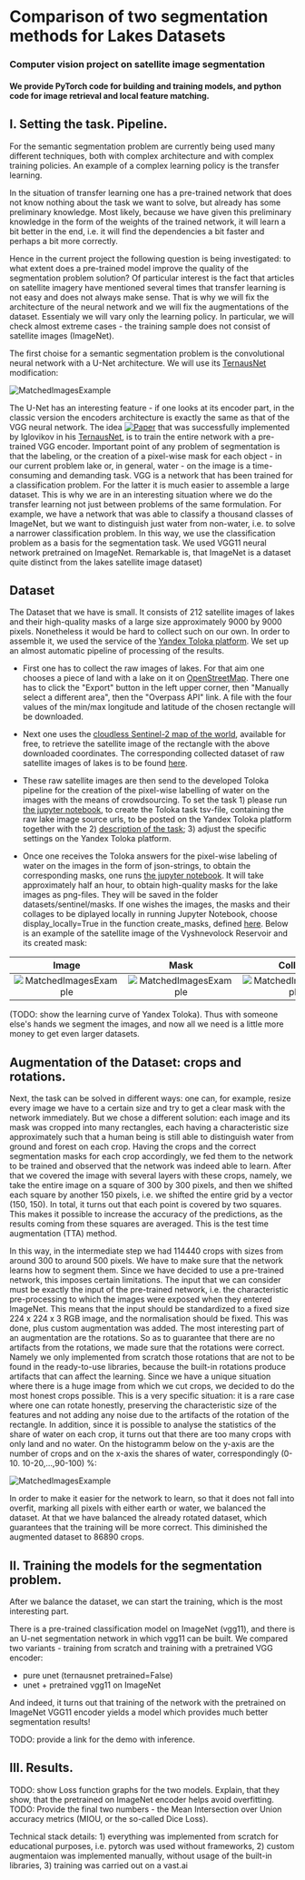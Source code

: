 # Comparison of two segmentation methods for Lakes Datasets
### Computer vision project on satellite image segmentation 
#### We provide PyTorch code for building and training models, and python code for image retrieval and local feature matching.

## I. Setting the task. Pipeline.

For the semantic segmentation problem are currently being used many different techniques, 
both with complex architecture and with complex training policies. 
An example of a complex learning policy is the transfer learning. 

In the situation of transfer learning one has a pre-trained network that does not know nothing about the task we want to solve, 
but already has some preliminary knowledge. Most likely, because we have given this 
preliminary knowledge in the form of the weights of the trained network, it will learn a bit 
better in the end, i.e. it will find the dependencies a bit faster and perhaps a bit more correctly. 


Hence in the current project the following question is being investigated: to what extent does a pre-trained model improve the 
quality of the segmentation problem solution? 
Of particular interest is the fact that articles on satellite imagery have mentioned several times that transfer 
learning is not easy and does not always make sense.
That is why we will fix the architecture of the neural network and we will fix the augmentations of the dataset. 
Essentialy we will vary only the learning policy. In particular, we will check almost extreme cases - 
the training sample does not consist of satellite images (ImageNet).


The first choise for a semantic segmentation problem is the convolutional neural network with a U-Net architecture. 
We will use its [TernausNet](https://github.com/ternaus/TernausNet) modification:


![MatchedImagesExample](examples/U-net_architecture.png)


The U-Net has an interesting feature - 
if one looks at its encoder part, in the classic version the encoders architecture is exactly the same 
as that of the VGG neural network. 
The idea [![Paper](http://img.shields.io/badge/paper-arXiv.1801.05746-B3181B.svg)](https://arxiv.org/abs/1801.05746) 
that was successfully implemented by Iglovikov in his [TernausNet](https://github.com/ternaus/TernausNet), 
is to train the entire network with a pre-trained VGG encoder. 
Important point of any problem of segmentation is that the labeling, or the creation of a pixel-wise mask for each object - 
in our current problem lake or, in general, water - on the image is a time-consuming and demanding task. VGG is a network 
that has been trained for a classification problem. For the latter it is much easier to assemble a large dataset. 
This is why we are in an interesting situation where we do the transfer learning not just between problems of the same formulation. 
For example, we have a network that was able to classify a thousand classes 
of ImageNet, but we want to distinguish just water from non-water, i.e. to solve a narrower classification 
problem. In this way, we use the classification problem as a basis for the segmentation task. 
We used VGG11 neural network pretrained on ImageNet. Remarkable is, that ImageNet is a dataset 
quite distinct from the lakes satellite image dataset)

## Dataset

The Dataset that we have is small. It consists of 212 satellite images of lakes and their high-quality masks
of a large size approximately 9000 by 9000 pixels. 
Nonetheless it would be hard to collect such on our own. In order to assemble it, 
we used the service of the [Yandex Toloka platform](https://toloka.yandex.ru/).
We set up an almost automatic pipeline of processing of the results. 

 - First one has to collect the raw images of lakes. 
For that aim one chooses a piece of land with a lake on it on 
[OpenStreetMap](https://www.openstreetmap.org). There one has to click the "Export" button in the left upper corner, then 
"Manually select a different area", then the "Overpass API" link. 
A file with the four values of the min/max longitude and latitude of the chosen rectangle will be downloaded. 

- Next one uses the 
[cloudless Sentinel-2 map of the world](https://s2maps.eu/), 
available for free, to retrieve the satellite image of the rectangle with the above downloaded coordinates. 
The corresponding collected dataset of raw satellite images of lakes is to be found 
[here](https://github.com/od-crypto/somedata/tree/master/img).

- These raw satellite images are then send to the developed Toloka pipeline for the creation of the pixel-wise 
labelling of water on the images with the means of crowdsourcing. 
To set the task 1) please run [the jupyter notebook](Toloka/Toloka_task.ipynb),
to create the Toloka task tsv-file, containing the raw lake image source urls, to be posted on the Yandex Toloka 
platform together with the 2) [description of the task](Toloka/Toloka_task_description.html); 3) adjust 
the specific settings on the Yandex Toloka platform.

 - Once one receives the Toloka answers for the pixel-wise labeling of water on the images in the form of json-strings,
to obtain the corresponding masks, one runs [the jupyter notebook](Toloka/Process_Toloka_json_results.ipynb).
It will take approximately half an hour, to obtain high-quality masks for the lake images as png-files. 
They will be saved in the folder datasets/sentinel/masks. If one wishes the images, the masks and their collages 
to be diplayed locally in running Jupyter Notebook, choose display_locally=True in the function create_masks, defined 
[here](Toloka/create_masks.py).
Below is an example of the satellite image of the Vyshnevolock Reservoir and its created mask:

Image             |  Mask  |  Collage
:-------------------------:|:-------------------------:|:-------------------------: 
![MatchedImagesExample](examples/russia_vyshnevolotskoye_reservoir_s2cloudless_2017_image.png)  |  ![MatchedImagesExample](examples/russia_vyshnevolotskoye_reservoir_s2cloudless_2017_mask.png)  |  ![MatchedImagesExample](examples/russia_vyshnevolotskoye_reservoir_s2cloudless_2017_collage.png)

(TODO: show the learning curve of Yandex Toloka). 
Thus with someone else's hands we segment the images, and now all we need is a little more money to 
get even larger datasets. 

## Augmentation of the Dataset: crops and rotations. 

Next, the task can be solved in different ways: one can, for example, 
resize every image we have to a certain size and try to get a clear mask with the 
network immediately. But we chose a different solution: each image and its mask 
was cropped into many rectangles, each having a characteristic size approximately such that a 
human being is still able to distinguish water from ground and forest on each crop. 
Having the crops and the correct segmentation masks for each crop accordingly, 
we fed them to the network to be trained and observed that the network was indeed able to learn. 
After that we covered the image with several layers with these 
crops, namely, we take the entire image on a square of 300 by 300 pixels, and then we 
shifted each square by another 150 pixels, i.e. we shifted the entire grid by a vector (150, 150). 
In total, it turns out that each point is covered by two squares. This makes it possible 
to increase the accuracy of the predictions, as the results coming from these squares 
are averaged. This is the test time augmentation (TTA) method. 

In this way, in the intermediate step we had 114440 crops with sizes from around 300 to around 500 pixels. 
We have to make sure that the network learns how to segment them. 
Since we have decided to use a pre-trained network, this imposes certain limitations. 
The input that we can consider must be exactly the input of the pre-trained network, 
i.e. the characteristic pre-processing to which the images were exposed when they entered ImageNet. 
This means that the input should be standardized to a fixed size 224 x 224 x 3 RGB image, 
and the normalisation should be fixed. This was done, plus custom augmentation was added. 
The most interesting part of an augmentation are the rotations.
So as to guarantee that there are no artifacts from the rotations, we made sure that the rotations were correct.
Namely we only implemented from scratch those rotations that are not to be found in the ready-to-use libraries, 
because the built-in rotations produce artifacts that can affect the learning. 
Since we have a unique situation where there is a huge image from which we cut crops, 
we decided to do the most honest crops possible. 
This is a very specific situation: it is a rare case where one can rotate honestly, 
preserving the characteristic size 
of the features and not adding any noise due to the artifacts of the rotation of the rectangle. 
In addition, since it is possible to analyse the statistics of the share of water on each crop, 
it turns out that there are too many crops with only land and no water. On the histogramm below 
on the y-axis are the number of crops and on the x-axis the shares of water, correspondingly (0-10. 10-20,...,90-100) %: 

![MatchedImagesExample](examples/Water_share.png)


In order to make it easier for the network to learn, 
so that it does not fall into overfit, marking all pixels with either earth or water, we balanced the dataset. 
At that we have balanced the already rotated dataset, which guarantees that the training will be more 
correct. This diminished the augmented dataset to 86890 crops.


## II. Training the models for the segmentation problem. 

After we balance the dataset, we can start the training, which is the most interesting part.

There is a pre-trained classification model on ImageNet (vgg11), and there is an U-net segmentation network in which vgg11 can be built. 
We compared two variants - training from scratch and training with a pretrained VGG encoder:

- pure unet (ternausnet pretrained=False) 
- unet + pretrained vgg11 on ImageNet


And indeed, it turns out that training of the network with the pretrained on ImageNet VGG11 encoder 
yields a model which provides much better segmentation results!

TODO: provide a link for the demo with inference.


## III. Results. 
TODO: show Loss function graphs for the two models. Explain, that they show, that the pretrained on ImageNet encoder helps avoid overfitting.
TODO: Provide the final two numbers - the Mean Intersection over Union accuracy metrics (MIOU, or the so-called Dice Loss). 

Technical stack details: 1) everything was implemented from scratch for educational purposes, 
i.e. pytorch was used without frameworks, 
2) custom augmentaion was implemented manually, without usage of the built-in libraries, 3) training was carried out on a vast.ai
